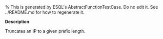 % This is generated by ESQL's AbstractFunctionTestCase. Do no edit it. See ../README.md for how to regenerate it.

**Description**

Truncates an IP to a given prefix length.

